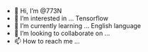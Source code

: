 - 👋 Hi, I’m @773N
- 👀 I’m interested in ... Tensorflow
- 🌱 I’m currently learning ... English language
- 💞️ I’m looking to collaborate on ...
- 📫 How to reach me ...

<!---
773N/773N is a ✨ special ✨ repository because its `README.md` (this file) appears on your GitHub profile.
You can click the Preview link to take a look at your changes.
--->
